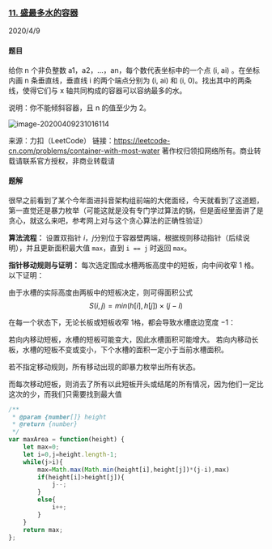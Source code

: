 ### [11. 盛最多水的容器](https://leetcode-cn.com/problems/container-with-most-water/)

2020/4/9

#### 题目

给你 n 个非负整数 a1，a2，...，an，每个数代表坐标中的一个点 (i, ai) 。在坐标内画 n 条垂直线，垂直线 i 的两个端点分别为 (i, ai) 和 (i, 0)。找出其中的两条线，使得它们与 x 轴共同构成的容器可以容纳最多的水。

说明：你不能倾斜容器，且 n 的值至少为 2。

![image-20200409231016114](11.盛最多水的容器.assets/image-20200409231016114-1586445074039.png)

来源：力扣（LeetCode）
链接：https://leetcode-cn.com/problems/container-with-most-water
著作权归领扣网络所有。商业转载请联系官方授权，非商业转载请

#### 题解

很早之前看到了某个今年面进抖音架构组前端的大佬面经，今天就看到了这道题，第一直觉还是暴力枚举（可能这就是没有专门学过算法的锅，但是面经里面讲了是贪心，就这么来吧，参考网上对与这个贪心算法的正确性验证）

**算法流程：** 设置双指针 *i*，*j*分别位于容器壁两端，根据规则移动指针（后续说明），并且更新面积最大值 `max`，直到 `i == j` 时返回 `max`。

**指针移动规则与证明：** 每次选定围成水槽两板高度中的短板，向中间收窄 1 格。以下证明：

由于水槽的实际高度由两板中的短板决定，则可得面积公式 
$$
S(i, j) = min(h[i], h[j]) × (j - i)
$$

在每一个状态下，无论长板或短板收窄 1格，都会导致水槽底边宽度 −1：

若向内移动短板，水槽的短板可能变大，因此水槽面积可能增大。
若向内移动长板，水槽的短板不变或变小，下个水槽的面积一定小于当前水槽面积。

若不指定移动规则，所有移动出现的即暴力枚举出所有状态。

而每次移动短板，则消去了所有以此短板开头或结尾的所有情况，因为他们一定比这次的少，而我们只需要找到最大值

```js
/**
 * @param {number[]} height
 * @return {number}
 */
var maxArea = function(height) {
    let max=0;
    let i=0,j=height.length-1;
    while(j>i){
        max=Math.max(Math.min(height[i],height[j])*(j-i),max)
        if(height[i]>height[j]){
            j--;
        }
        else{
            i++;
        }
    }
    return max;
};
```

